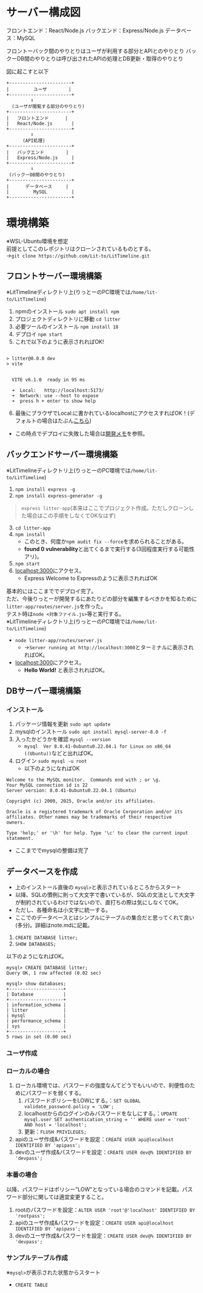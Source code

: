 # サーバー構成図

フロントエンド：React/Node.js
バックエンド：Express/Node.js
データベース：MySQL

フロントーバック間のやりとりはユーザが利用する部分とAPIとのやりとり
バックーDB間のやりとりは呼び出されたAPIの処理とDB更新・取得のやりとり

図に起こすと以下
```
+-----------------------+
|         ユーザ        |
+-----------------------+
         ⇕
  (ユーザが閲覧する部分のやりとり)
+-----------------------+
|   フロントエンド      |
|   React/Node.js       |
+-----------------------+
         ⇕
      (API処理)
+-----------------------+
|   バックエンド        |
|   Express/Node.js     |
+-----------------------+
         ⇕
 (バックーDB間のやりとり)
+-----------------------+
|      データベース     |
|         MySQL         |
+-----------------------+

```

# 環境構築
※WSL-Ubuntu環境を想定  
前提としてこのレポジトリはクローンされているものとする。  
→``git clone https://github.com/Lit-to/LitTimeline.git``  

## フロントサーバー環境構築
※LitTimelineディレクトリ上(りっとーのPC環境では``/home/lit-to/LitTimeline``)  
1.  npmのインストール ``sudo apt install npm``
2.  プロジェクトディレクトリに移動 ``cd litter``
3.  必要ツールのインストール ``npm install 18``
4.  デプロイ ``npm start``
5.  これで以下のように表示されればOK!
```

> litter@0.0.0 dev
> vite


  VITE v6.1.0  ready in 95 ms

  ➜  Local:   http://localhost:5173/
  ➜  Network: use --host to expose
  ➜  press h + enter to show help
```
6.  最後にブラウザでLocal:に書かれているlocalhostにアクセスすればOK！(デフォルトの場合はたぶん[こちら]( http://localhost:5173 ))
-   この時点でデプロイに失敗した場合は[開発メモ](/note.md)を参照。

## バックエンドサーバー環境構築
※LitTimelineディレクトリ上(りっとーのPC環境では``/home/lit-to/LitTimeline``)
1.  ``npm install express -g``
2.  ``npm install express-generator -g``

> ``express litter-app``(本来はここでプロジェクト作成。ただしクローンした場合はこの手順をしなくてOKなはず)

3.  ``cd litter-app``
4.  ``npm install``
    -  このとき、何度か``npm audit fix --force``を求められることがある。
    -  **found 0 vulnerability**と出てくるまで実行する(3回程度実行する可能性アリ)。
5.  ``npm start``
6.  [localhost:3000](http://localhost:3000)にアクセス。
    -   Express Welcome to Expressのように表示されればOK

基本的にはここまででデプロイ完了。  
ただ、今後りっとーが開発するにあたりどの部分を編集するべきかを知るために``litter-app/routes/server.js``を作った。  
テスト時は``node <対象ファイル.js>``等と実行する。  
※LitTimelineディレクトリ上(りっとーのPC環境では``/home/lit-to/LitTimeline``)
-   ``node litter-app/routes/server.js``
    -   →``Server running at http://localhost:3000``とターミナルに表示されればOK。
-   [localhost:3000](http://localhost:3000)にアクセス。
    -   **Hello World!** と表示されればOK。

## DBサーバー環境構築
### インストール

1.  パッケージ情報を更新 ``sudo apt update``
2.  mysqlのインストール ``sudo apt install mysql-server-8.0 -f``
3.  入ったかどうかを確認 ``mysql --version``
    -   ``mysql  Ver 8.0.41-0ubuntu0.22.04.1 for Linux on x86_64 ((Ubuntu))``などと出ればOK。
4.  ログイン ``sudo mysql -u root``
    -   以下のようになればOK

```
Welcome to the MySQL monitor.  Commands end with ; or \g.
Your MySQL connection id is 22
Server version: 8.0.41-0ubuntu0.22.04.1 (Ubuntu)

Copyright (c) 2000, 2025, Oracle and/or its affiliates.

Oracle is a registered trademark of Oracle Corporation and/or its
affiliates. Other names may be trademarks of their respective
owners.

Type 'help;' or '\h' for help. Type '\c' to clear the current input statement.
```

-   ここまででmysqlの整備は完了


## データベースを作成

-   上のインストール直後の ``mysql>``と表示されているところからスタート  
-   以降、SQLの慣例に則って大文字で書いているが、SQLの文法として大文字が制約されているわけではないので、直打ちの際は気にしなくてOK。
-   ただし、各種命名は小文字に統一する。
-   ここでのデータベースとはシンプルにテーブルの集合だと思ってくれて良い(多分)。詳細はnote.mdに記載。

1.  ``CREATE DATABASE litter;`` 
2.  ``SHOW DATABASES;`` 

以下のようになればOK。
```
mysql> CREATE DATABASE litter;
Query OK, 1 row affected (0.02 sec)

mysql> show databases;
+--------------------+
| Database           |
+--------------------+
| information_schema |
| litter             |
| mysql              |
| performance_schema |
| sys                |
+--------------------+
5 rows in set (0.00 sec)
```

### ユーザ作成
### ローカルの場合
1.  ローカル環境では、パスワードの強度なんてどうでもいいので、利便性のためにパスワードを弱くする。
    1.  パスワードポリシーをLOWにする。：``SET GLOBAL validate_password.policy = 'LOW';``
    2.  localhostからのログインのみパスワードをなしにする。：``UPDATE mysql.user SET authentication_string = '' WHERE user = 'root' AND host = 'localhost';``
    3.  更新：``FLUSH PRIVILEGES;``
2.  apiのユーザ作成&パスワードを設定：``CREATE USER api@localhost IDENTIFIED BY 'apipass';`` 
3.  devのユーザ作成&パスワードを設定：``CREATE USER dev@% IDENTIFIED BY 'devpass';`` 

### 本番の場合
以降、パスワードはポリシー"LOW"となっている場合のコマンドを記載。パスワード部分に関しては適宜変更すること。
1.  rootのパスワードを設定：``ALTER USER 'root'@'localhost' IDENTIFIED BY 'rootpass';`` 
2.  apiのユーザ作成&パスワードを設定：``CREATE USER api@localhost IDENTIFIED BY 'apipass';`` 
3.  devのユーザ作成&パスワードを設定：``CREATE USER dev@% IDENTIFIED BY 'devpass';`` 



### サンプルテーブル作成
※``mysql>``が表示された状態からスタート
-   ``CREATE TABLE``


